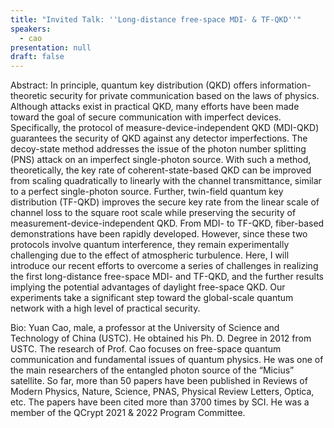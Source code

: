 ```yaml
---
title: "Invited Talk: ''Long-distance free-space MDI- & TF-QKD''"
speakers:
  - cao
presentation: null
draft: false
---
```

Abstract: In principle, quantum key distribution (QKD) offers information-theoretic security for private communication based on the laws of physics. Although attacks exist in practical QKD, many efforts have been made toward the goal of secure communication with imperfect devices. Specifically, the protocol of measure-device-independent QKD (MDI-QKD) guarantees the security of QKD against any detector imperfections. The decoy-state method addresses the issue of the photon number splitting (PNS) attack on an imperfect single-photon source. With such a method, theoretically, the key rate of coherent-state-based QKD can be improved from scaling quadratically to linearly with the channel transmittance, similar to a perfect single-photon source. Further, twin-field quantum key distribution (TF-QKD) improves the secure key rate from the linear scale of channel loss to the square root scale while preserving the security of measurement-device-independent QKD. From MDI- to TF-QKD, fiber-based demonstrations have been rapidly developed. However, since these two protocols involve quantum interference, they remain experimentally challenging due to the effect of atmospheric turbulence. Here, I will introduce our recent efforts to overcome a series of challenges in realizing the first long-distance free-space MDI- and TF-QKD, and the further results implying the potential advantages of daylight free-space QKD. Our experiments take a significant step toward the global-scale quantum network with a high level of practical security.


Bio: Yuan Cao, male, a professor at the University of Science and Technology of China (USTC). He obtained his Ph. D. Degree in 2012 from USTC. The research of Prof. Cao focuses on free-space quantum communication and fundamental issues of quantum physics. He was one of the main researchers of the entangled photon source of the “Micius” satellite. So far, more than 50 papers have been published in Reviews of Modern Physics, Nature, Science, PNAS, Physical Review Letters, Optica, etc. The papers have been cited more than 3700 times by SCI. He was a member of the QCrypt 2021 & 2022 Program Committee.


<!-- fields to use above: -->
<!-- videoId: "Vfl9pPh6ipI" -->
<!-- presentation: "/slides/invited-MargaridaPereira.pdf" -->

